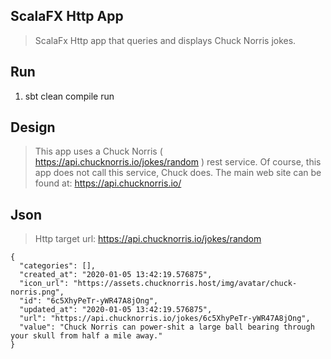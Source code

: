 ScalaFX Http App
----------------
>ScalaFx Http app that queries and displays Chuck Norris jokes.

Run
---
1. sbt clean compile run

Design
------
>This app uses a Chuck Norris ( https://api.chucknorris.io/jokes/random ) rest service. Of course, this
>app does not call this service, Chuck does. The main web site can be found at: https://api.chucknorris.io/

Json
----
>Http target url: https://api.chucknorris.io/jokes/random
```
{
  "categories": [],
  "created_at": "2020-01-05 13:42:19.576875",
  "icon_url": "https://assets.chucknorris.host/img/avatar/chuck-norris.png",
  "id": "6c5XhyPeTr-yWR47A8jOng",
  "updated_at": "2020-01-05 13:42:19.576875",
  "url": "https://api.chucknorris.io/jokes/6c5XhyPeTr-yWR47A8jOng",
  "value": "Chuck Norris can power-shit a large ball bearing through your skull from half a mile away."
}
```